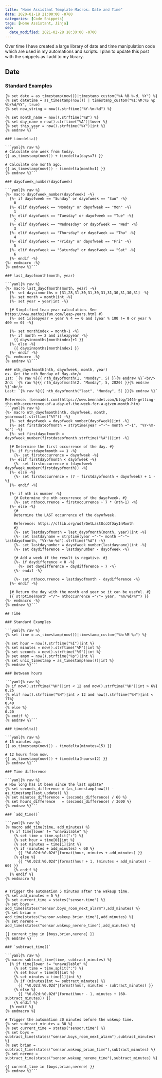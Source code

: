 ```yaml
---
title: "Home Assistant Template Macros: Date and Time"
date: 2020-01-18 21:00:00 -0700
categories: [Code Snippets]
tags: [Home Assistant, Jinja]
seo:
  date_modified: 2021-02-28 18:30:00 -0700
---
```


Over time I have created a large library of date and time manipulation code which are used in my
automations and scripts. I plan to update this post with the snippets as I add to my library.

## Date

### Standard Examples

```yaml{% raw %}
{% set date = as_timestamp(now())|timestamp_custom("%A %B %-d, %Y") %}
{% set datetime = as_timestamp(now()) | timestamp_custom("%I:%M:%S %p %b/%d/%Y", true)
{% set now_string = now().strftime("%Y-%m-%d") %}

{% set month_name = now().strftime("%B") %}
{% set day_name = now().strftime("%A")|lower %}
{% set this_year = now().strftime("%Y")|int %}
{% endraw %}```

### timedelta()

```yaml{% raw %}
# Calculate one week from today.
{{ as_timestamp(now()) + timedelta(days=7) }}

# Calculate one month ago.
{{ as_timestamp(now()) - timedelta(month=1) }}
{% endraw %}```

### dayofweek_number(dayofweek)

```yaml{% raw %}
{%- macro dayofweek_number(dayofweek) -%}
  {%- if dayofweek == "Sunday" or dayofweek == "Sun" -%}
    0
  {%- elif dayofweek == "Monday" or dayofweek == "Mon" -%}
    1
  {%- elif dayofweek == "Tuesday" or dayofweek == "Tue" -%}
    2
  {%- elif dayofweek == "Wednesday" or dayofweek == "Wed" -%}
    3
  {%- elif dayofweek == "Thursday" or dayofweek == "Thu" -%}
    4
  {%- elif dayofweek == "Friday" or dayofweek == "Fri" -%}
    5
  {%- elif dayofweek == "Saturday" or dayofweek == "Sat" -%}
    6
  {%- endif -%}
{%- endmacro -%}
{% endraw %}```

### last_dayofmonth(month, year)

```yaml{% raw %}
{%- macro last_dayofmonth(month, year) -%}
  {%- set daysinmonths = [31,28,31,30,31,30,31,31,30,31,30,31] -%}
  {%- set month = month|int -%}
  {%- set year = year|int -%}

  {# Simplified leap year calculation. See https://www.mathsisfun.com/leap-years.html #}
  {%- set isleapyear = year % 4 == 0 and (year % 100 != 0 or year % 400 == 0) -%}

  {%- set monthindex = month-1 -%}
  {%- if month == 2 and isleapyear -%}
    {{ daysinmonths[monthindex]+1 }}
  {%- else -%}
    {{ daysinmonths[monthindex] }}
  {%- endif -%}
{%- endmacro -%}
{% endraw %}```

### nth_dayofmonth(nth, dayofweek, month, year)
ex. Get the nth Monday of May.<br/>
1st: `{% raw %}{{ nth_dayofmonth(1, "Monday", 5) }}{% endraw %}`<br/>
2nd: `{% raw %}{{ nth_dayofmonth(2, "Monday", 5, 2020) }}{% endraw %}`<br/>
Last: `{% raw %}{{ nth_dayofmonth("last", "Monday", 5) }}{% endraw %}`

Reference: [bennadel.com](https://www.bennadel.com/blog/1446-getting-the-nth-occurrence-of-a-day-of-the-week-for-a-given-month.htm)
```yaml{% raw %}
{%- macro nth_dayofmonth(nth, dayofweek, month, year=now().strftime("%Y")) -%}
  {%- set dayofweek = dayofweek_number(dayofweek)|int -%}
  {%- set firstdateofmonth = strptime(year ~"-"~ month ~"-1", "%Y-%m-%d") -%}
  {%- set firstdayofmonth = dayofweek_number(firstdateofmonth.strftime("%A"))|int -%}

  {# Determine the first occurrence of the day. #}
  {%- if firstdayofmonth == 1 -%}
    {%- set firstoccurrence = dayofweek -%}
  {%- elif firstdayofmonth < dayofweek -%}
    {%- set firstoccurrence = (dayofweek - dayofweek_number(firstdayofmonth)) -%}
  {%- else -%}
    {%- set firstoccurrence = (7 - firstdayofmonth + dayofweek) + 1 -%}
  {%- endif -%}

  {%- if nth is number -%}
    {# Determine the nth occurrence of the dayofweek. #}
    {%- set nthoccurrence = firstoccurrence + 7 * (nth-1) -%}
  {%- else -%}
    {#
    Determine the LAST occurrence of the dayofweek.

    Reference: https://cflib.org/udf/GetLastOccOfDayInMonth
    #}
    {%- set lastdayofmonth = last_dayofmonth(month, year)|int -%}
    {%- set lastdayname = strptime(year ~"-"~ month ~"-"~ lastdayofmonth, "%Y-%m-%d").strftime("%A") -%}
    {%- set lastdaynumber = dayofweek_number(lastdayname)|int -%}
    {%- set daydifference = lastdaynumber - dayofweek -%}

    {# Add a week if the result is negative. #}
    {%- if daydifference < 0 -%}
      {%- set daydifference = daydifference + 7 -%}
    {%- endif -%}

    {%- set nthoccurrence = lastdayofmonth - daydifference -%}
  {%- endif -%}

  {# Return the day with the month and year so it can be useful. #}
  {{ strptime(month ~"/"~ nthoccurrence ~"/"~ year, "%m/%d/%Y") }}
{%- endmacro -%}
{% endraw %}```

## Time

### Standard Examples

```yaml{% raw %}
{% set time = as_timestamp(now())|timestamp_custom("%h:%M %p") %}

{% set hour = now().strftime("%I")|int %}
{% set minutes = now().strftime("%M")|int %}
{% set seconds = now().strftime("%S")|int %}
{% set ampm = now().strftime("%p")|int %}
{% set unix_timestamp = as_timestamp(now())|int %}
{% endraw %}```

### Between hours

```yaml{% raw %}
{% if now().strftime("%H")|int < 12 and now().strftime("%H")|int > 6%}
0.25
{% elif now().strftime("%H")|int > 12 and now().strftime("%H")|int < 17%}
0.40
{% else %}
0.20
{% endif %}
{% endraw %}```

### timedelta()

```yaml{% raw %}
# 15 minutes ago.
{{ as_timestamp(now()) - timedelta(minutes=15) }}

# 12 hours from now.
{{ as_timestamp(now()) + timedelta(hours=12) }}
{% endraw %}```

### Time difference

```yaml{% raw %}
# How long has it been since the last update?
{% set seconds_difference = (as_timestamp(now()) - as_timestamp(last_update)) %}
{% set minutes_difference = (seconds_difference) / 60 %}
{% set hours_difference   = (seconds_difference) / 3600 %}
{% endraw %}```

### `add_time()`

```yaml{% raw %}
{% macro add_time(time, add_minutes) %}
  {% if time|lower != "unavailable" %}
    {% set time = time.split(":") %}
    {% set hour = time[0]|int %}
    {% set minutes = time[1]|int %}
    {% if (minutes + add_minutes) < 60 %}
      {{ "%0.02d:%0.02d"|format(hour, minutes + add_minutes) }}
    {% else %}
      {{ "%0.02d:%0.02d"|format(hour + 1, (minutes + add_minutes) - 60) }}
    {% endif %}
  {% endif %}
{% endmacro %}


# Trigger the automation 5 minutes after the wakeup time.
{% set add_minutes = 5 %}
{% set current_time = states("sensor.time") %}
{% set boys = add_time(states("sensor.boys_room_next_alarm"),add_minutes) %}
{% set brian = add_time(states("sensor.wakeup_brian_time"),add_minutes) %}
{% set nerene = add_time(states("sensor.wakeup_nerene_time"),add_minutes) %}

{{ current_time in [boys,brian,nerene] }}
{% endraw %}```

### `subtract_time()`

```yaml{% raw %}
{% macro subtract_time(time, subtract_minutes) %}
  {% if time|lower != "unavailable" %}
    {% set time = time.split(":") %}
    {% set hour = time[0]|int %}
    {% set minutes = time[1]|int %}
    {% if (minutes|int >= subtract_minutes) %}
      {{ "%0.02d:%0.02d"|format(hour, minutes - subtract_minutes) }}
    {% else %}
      {{ "%0.02d:%0.02d"|format(hour - 1, minutes + (60-subtract_minutes)) }}
    {% endif %}
  {% endif %}
{% endmacro %}

# Trigger the automation 30 minutes before the wakeup time.
{% set subtract_minutes = 30 %}
{% set current_time = states("sensor.time") %}
{% set boys = subtract_time(states("sensor.boys_room_next_alarm"),subtract_minutes) %}
{% set brian = subtract_time(states("sensor.wakeup_brian_time"),subtract_minutes) %}
{% set nerene = subtract_time(states("sensor.wakeup_nerene_time"),subtract_minutes) %}

{{ current_time in [boys,brian,nerene] }}
{% endraw %}```
